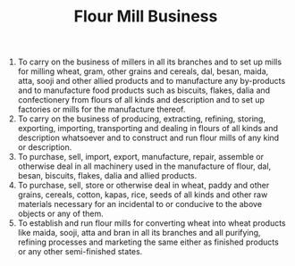 ﻿---
title: "Flour Mill Business"
weight: 325
layout: docs
---


1. To carry on the business of millers in all its branches and to set up mills for milling wheat, gram, other grains and cereals, dal, besan, maida, atta, sooji and other allied products and to manufacture any by-products and to manufacture food products such as biscuits, flakes, dalia and confectionery from flours of all kinds and description and to set up factories or mills for the manufacture thereof.
2. To carry on the business of producing, extracting, refining, storing, exporting, importing, transporting and dealing in flours of all kinds and description whatsoever and to construct and run flour mills of any kind or description.
3. To purchase, sell, import, export, manufacture, repair, assemble or otherwise deal in all machinery used in the manufacture of flour, dal, besan, biscuits, flakes, dalia and allied products.
4. To purchase, sell, store or otherwise deal in wheat, paddy and other grains, cereals, cotton, kapas, rice, seeds of all kinds and other raw materials necessary for an incidental to or conducive to the above objects or any of them.
5. To establish and run flour mills for converting wheat into wheat products like maida, sooji, atta and bran in all its branches and all purifying, refining processes and marketing the same either as finished products or any other semi-finished states.

